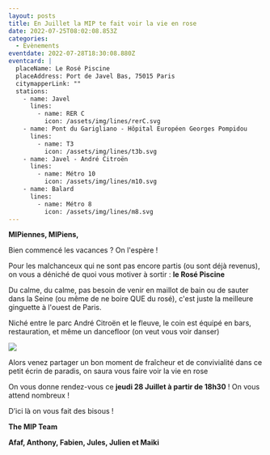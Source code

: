 ```yaml
---
layout: posts
title: En Juillet la MIP te fait voir la vie en rose
date: 2022-07-25T08:02:08.853Z
categories:
  - Evènements
eventdate: 2022-07-28T18:30:08.880Z
eventcard: |
  placeName: Le Rosé Piscine
  placeAddress: Port de Javel Bas, 75015 Paris
  citymapperLink: ""
  stations:
    - name: Javel
      lines:
        - name: RER C
          icon: /assets/img/lines/rerC.svg
    - name: Pont du Garigliano - Hôpital Européen Georges Pompidou
      lines:
        - name: T3
          icon: /assets/img/lines/t3b.svg
    - name: Javel - André Citroën
      lines:
        - name: Métro 10
          icon: /assets/img/lines/m10.svg
    - name: Balard
      lines:
        - name: Métro 8
          icon: /assets/img/lines/m8.svg
---
```

**MIPiennes, MIPiens,**

Bien commencé les vacances ? On l'espère ! 

Pour les malchanceux qui ne sont pas encore partis (ou sont déjà revenus), on vous a déniché de quoi vous motiver à sortir : **le Rosé Piscine**

Du calme, du calme, pas besoin de venir en maillot de bain ou de sauter dans la Seine (ou même de ne boire QUE du rosé), c'est juste la meilleure ginguette à l'ouest de Paris. 

Niché entre le parc André Citroën et le fleuve, le coin est équipé en bars, restauration, et même un dancefloor (on veut vous voir danser)

![](https://vivreparis.fr/wp-content/uploads/2022/07/rose-piscine.jpg)

Alors venez partager un bon moment de fraîcheur et de convivialité dans ce petit écrin de paradis, on saura vous faire voir la vie en rose

On vous donne rendez-vous ce **jeudi 28 Juillet à partir de 18h30** ! On vous attend nombreux !

D’ici là on vous fait des bisous !

**The MIP Team**

**Afaf, Anthony, Fabien, Jules, Julien et Maiki**